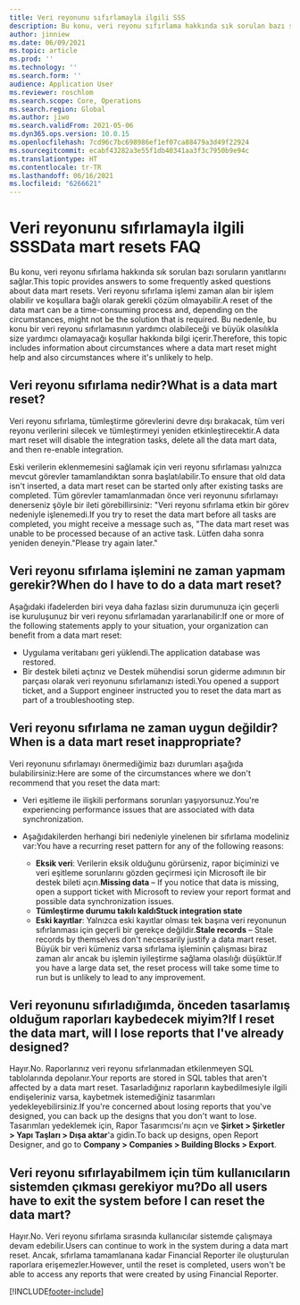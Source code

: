 ```yaml
---
title: Veri reyonunu sıfırlamayla ilgili SSS
description: Bu konu, veri reyonu sıfırlama hakkında sık sorulan bazı soruların yanıtlarını sağlar.
author: jinniew
ms.date: 06/09/2021
ms.topic: article
ms.prod: ''
ms.technology: ''
ms.search.form: ''
audience: Application User
ms.reviewer: roschlom
ms.search.scope: Core, Operations
ms.search.region: Global
ms.author: jiwo
ms.search.validFrom: 2021-05-06
ms.dyn365.ops.version: 10.0.15
ms.openlocfilehash: 7cd96c7bc698986ef1ef07ca88479a3d49f22924
ms.sourcegitcommit: ecabf43282a3e55f1db40341aa3f3c7950b9e94c
ms.translationtype: HT
ms.contentlocale: tr-TR
ms.lasthandoff: 06/16/2021
ms.locfileid: "6266621"
---
```

# <a name="data-mart-resets-faq"></a><span data-ttu-id="f69ca-103">Veri reyonunu sıfırlamayla ilgili SSS</span><span class="sxs-lookup"><span data-stu-id="f69ca-103">Data mart resets FAQ</span></span>

<span data-ttu-id="f69ca-104">Bu konu, veri reyonu sıfırlama hakkında sık sorulan bazı soruların yanıtlarını sağlar.</span><span class="sxs-lookup"><span data-stu-id="f69ca-104">This topic provides answers to some frequently asked questions about data mart resets.</span></span> <span data-ttu-id="f69ca-105">Veri reyonu sıfırlama işlemi zaman alan bir işlem olabilir ve koşullara bağlı olarak gerekli çözüm olmayabilir.</span><span class="sxs-lookup"><span data-stu-id="f69ca-105">A reset of the data mart can be a time-consuming process and, depending on the circumstances, might not be the solution that is required.</span></span> <span data-ttu-id="f69ca-106">Bu nedenle, bu konu bir veri reyonu sıfırlamasının yardımcı olabileceği ve büyük olasılıkla size yardımcı olamayacağı koşullar hakkında bilgi içerir.</span><span class="sxs-lookup"><span data-stu-id="f69ca-106">Therefore, this topic includes information about circumstances where a data mart reset might help and also circumstances where it's unlikely to help.</span></span>

## <a name="what-is-a-data-mart-reset"></a><span data-ttu-id="f69ca-107">Veri reyonu sıfırlama nedir?</span><span class="sxs-lookup"><span data-stu-id="f69ca-107">What is a data mart reset?</span></span>

<span data-ttu-id="f69ca-108">Veri reyonu sıfırlama, tümleştirme görevlerini devre dışı bırakacak, tüm veri reyonu verilerini silecek ve tümleştirmeyi yeniden etkinleştirecektir.</span><span class="sxs-lookup"><span data-stu-id="f69ca-108">A data mart reset will disable the integration tasks, delete all the data mart data, and then re-enable integration.</span></span>

<span data-ttu-id="f69ca-109">Eski verilerin eklenmemesini sağlamak için veri reyonu sıfırlaması yalnızca mevcut görevler tamamlandıktan sonra başlatılabilir.</span><span class="sxs-lookup"><span data-stu-id="f69ca-109">To ensure that old data isn't inserted, a data mart reset can be started only after existing tasks are completed.</span></span> <span data-ttu-id="f69ca-110">Tüm görevler tamamlanmadan önce veri reyonunu sıfırlamayı denerseniz şöyle bir ileti görebillirsiniz: "Veri reyonu sıfırlama etkin bir görev nedeniyle işlenemedi.</span><span class="sxs-lookup"><span data-stu-id="f69ca-110">If you try to reset the data mart before all tasks are completed, you might receive a message such as, "The data mart reset was unable to be processed because of an active task.</span></span> <span data-ttu-id="f69ca-111">Lütfen daha sonra yeniden deneyin."</span><span class="sxs-lookup"><span data-stu-id="f69ca-111">Please try again later."</span></span>

## <a name="when-do-i-have-to-do-a-data-mart-reset"></a><span data-ttu-id="f69ca-112">Veri reyonu sıfırlama işlemini ne zaman yapmam gerekir?</span><span class="sxs-lookup"><span data-stu-id="f69ca-112">When do I have to do a data mart reset?</span></span>

<span data-ttu-id="f69ca-113">Aşağıdaki ifadelerden biri veya daha fazlası sizin durumunuza için geçerli ise kuruluşunuz bir veri reyonu sıfırlamadan yararlanabilir:</span><span class="sxs-lookup"><span data-stu-id="f69ca-113">If one or more of the following statements apply to your situation, your organization can benefit from a data mart reset:</span></span>

- <span data-ttu-id="f69ca-114">Uygulama veritabanı geri yüklendi.</span><span class="sxs-lookup"><span data-stu-id="f69ca-114">The application database was restored.</span></span>
- <span data-ttu-id="f69ca-115">Bir destek bileti açtınız ve Destek mühendisi sorun giderme adımının bir parçası olarak veri reyonunu sıfırlamanızı istedi.</span><span class="sxs-lookup"><span data-stu-id="f69ca-115">You opened a support ticket, and a Support engineer instructed you to reset the data mart as part of a troubleshooting step.</span></span>
 
## <a name="when-is-a-data-mart-reset-inappropriate"></a><span data-ttu-id="f69ca-116">Veri reyonu sıfırlama ne zaman uygun değildir?</span><span class="sxs-lookup"><span data-stu-id="f69ca-116">When is a data mart reset inappropriate?</span></span>

<span data-ttu-id="f69ca-117">Veri reyonunu sıfırlamayı önermediğimiz bazı durumları aşağıda bulabilirsiniz:</span><span class="sxs-lookup"><span data-stu-id="f69ca-117">Here are some of the circumstances where we don't recommend that you reset the data mart:</span></span>

- <span data-ttu-id="f69ca-118">Veri eşitleme ile ilişkili performans sorunları yaşıyorsunuz.</span><span class="sxs-lookup"><span data-stu-id="f69ca-118">You're experiencing performance issues that are associated with data synchronization.</span></span>
- <span data-ttu-id="f69ca-119">Aşağıdakilerden herhangi biri nedeniyle yinelenen bir sıfırlama modeliniz var:</span><span class="sxs-lookup"><span data-stu-id="f69ca-119">You have a recurring reset pattern for any of the following reasons:</span></span>

    - <span data-ttu-id="f69ca-120">**Eksik veri**: Verilerin eksik olduğunu görürseniz, rapor biçiminizi ve veri eşitleme sorunlarını gözden geçirmesi için Microsoft ile bir destek bileti açın.</span><span class="sxs-lookup"><span data-stu-id="f69ca-120">**Missing data** – If you notice that data is missing, open a support ticket with Microsoft to review your report format and possible data synchronization issues.</span></span>
    - <span data-ttu-id="f69ca-121">**Tümleştirme durumu takılı kaldı**</span><span class="sxs-lookup"><span data-stu-id="f69ca-121">**Stuck integration state**</span></span>
    - <span data-ttu-id="f69ca-122">**Eski kayıtlar**: Yalnızca eski kayıtlar olması tek başına veri reyonunun sıfırlanması için geçerli bir gerekçe değildir.</span><span class="sxs-lookup"><span data-stu-id="f69ca-122">**Stale records** – Stale records by themselves don't necessarily justify a data mart reset.</span></span> <span data-ttu-id="f69ca-123">Büyük bir veri kümeniz varsa sıfırlama işleminin çalışması biraz zaman alır ancak bu işlemin iyileştirme sağlama olasılığı düşüktür.</span><span class="sxs-lookup"><span data-stu-id="f69ca-123">If you have a large data set, the reset process will take some time to run but is unlikely to lead to any improvement.</span></span>

## <a name="if-i-reset-the-data-mart-will-i-lose-reports-that-ive-already-designed"></a><span data-ttu-id="f69ca-124">Veri reyonunu sıfırladığımda, önceden tasarlamış olduğum raporları kaybedecek miyim?</span><span class="sxs-lookup"><span data-stu-id="f69ca-124">If I reset the data mart, will I lose reports that I've already designed?</span></span>

<span data-ttu-id="f69ca-125">Hayır.</span><span class="sxs-lookup"><span data-stu-id="f69ca-125">No.</span></span> <span data-ttu-id="f69ca-126">Raporlarınız veri reyonu sıfırlanmadan etkilenmeyen SQL tablolarında depolanır.</span><span class="sxs-lookup"><span data-stu-id="f69ca-126">Your reports are stored in SQL tables that aren't affected by a data mart reset.</span></span> <span data-ttu-id="f69ca-127">Tasarladığınız raporların kaybedilmesiyle ilgili endişeleriniz varsa, kaybetmek istemediğiniz tasarımları yedekleyebilirsiniz.</span><span class="sxs-lookup"><span data-stu-id="f69ca-127">If you're concerned about losing reports that you've designed, you can back up the designs that you don't want to lose.</span></span> <span data-ttu-id="f69ca-128">Tasarımları yedeklemek için, Rapor Tasarımcısı'nı açın ve **Şirket \> Şirketler \> Yapı Taşları \> Dışa aktar**'a gidin.</span><span class="sxs-lookup"><span data-stu-id="f69ca-128">To back up designs, open Report Designer, and go to **Company \> Companies \> Building Blocks \> Export**.</span></span>
 
## <a name="do-all-users-have-to-exit-the-system-before-i-can-reset-the-data-mart"></a><span data-ttu-id="f69ca-129">Veri reyonu sıfırlayabilmem için tüm kullanıcıların sistemden çıkması gerekiyor mu?</span><span class="sxs-lookup"><span data-stu-id="f69ca-129">Do all users have to exit the system before I can reset the data mart?</span></span>

<span data-ttu-id="f69ca-130">Hayır.</span><span class="sxs-lookup"><span data-stu-id="f69ca-130">No.</span></span> <span data-ttu-id="f69ca-131">Veri reyonu sıfırlama sırasında kullanıcılar sistemde çalışmaya devam edebilir.</span><span class="sxs-lookup"><span data-stu-id="f69ca-131">Users can continue to work in the system during a data mart reset.</span></span> <span data-ttu-id="f69ca-132">Ancak, sıfırlama tamamlanana kadar Financial Reporter ile oluşturulan raporlara erişemezler.</span><span class="sxs-lookup"><span data-stu-id="f69ca-132">However, until the reset is completed, users won't be able to access any reports that were created by using Financial Reporter.</span></span>

[!INCLUDE[footer-include](../../../includes/footer-banner.md)]

